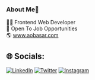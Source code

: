 ### About Me👋

👨‍💻 Frontend Web Developer<br>
💼 Open To Job Opportunities<br>
🌎 www.aobasar.com<br>


## 🌐 Socials:
[![LinkedIn](https://img.shields.io/badge/LinkedIn-%230077B5.svg?logo=linkedin&logoColor=white)](https://linkedin.com/in/aobasar) [![Twitter](https://img.shields.io/badge/Twitter-%231DA1F2.svg?logo=Twitter&logoColor=white)](https://twitter.com/aobasar) [![Instagram](https://img.shields.io/badge/Instagram-%23E4405F.svg?logo=Instagram&logoColor=white)](https://instagram.com/aobasar) 
<!-- [![YouTube](https://img.shields.io/badge/YouTube-%23FF0000.svg?logo=YouTube&logoColor=white)](https://youtube.com/@aobasar)  -->

 
<!--
**aobasar/aobasar** is a ✨ _special_ ✨ repository because its `README.md` (this file) appears on your GitHub profile.

Here are some ideas to get you started:

- 🔭 I’m currently working on ...
- 🌱 I’m currently learning ...
- 👯 I’m looking to collaborate on ...
- 🤔 I’m looking for help with ...
- 💬 Ask me about ...
- 📫 How to reach me: ...
- 😄 Pronouns: ...
- ⚡ Fun fact: ...
-->
